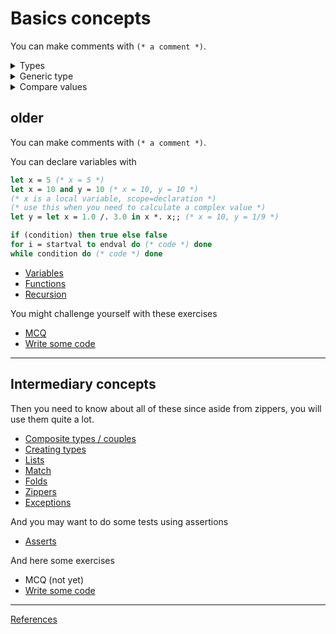 # Basics concepts

You can make comments with `(* a comment *)`.

<details class="details-e">
<summary>Types</summary>

Types are inferred, but you may add `: type` after a variable name (ex: `let x : float = 5.0`)

| int | float | bool | char | string | unit | list |
|-----|-----|-----|-----|-----|-----|-----|
| `5`, `0x29a` | `5.0` | `true` | `'5'` | `"5"` | `()` | `[]` |
| `+` `-` `*` `/` | `+.` `-.` `*.` `/.` | `not` `&&` <code>\|\|</code> | | `^` (concat) | | `@` `::` |
| `5 + 0` | `5.0 /. 1.0` | `not true` | | `"ab" ^ "c"` | | `5::[]` |

* **Note**: You can convert a variable with functions such as `string_of_int` (int -> string).
* **Note**: unit should not be used, this is a sort of `void`. You may use it when a function is not returning something, or not taking something in argument
* **Note**: [Functions on string](https://ocaml.org/api/String.html) (String.equal, String.length, ex: `String.length "5"`)
* **Note**: As in functional programming, types are inferred, you should never make an explicit declaration of the type of something.
</details>

<details class="details-e">
<summary>Generic type</summary>

Most of the time, you should make generic code. Types are inferred, but sometimes whatever the type of something, your code will work. OCaml infer this type as `'name` such as `'a`, `'b`.

```ocaml
(* the type of a and b does not matters
 type of a = 'a
 type of b = 'b
 return type? 'a
 *)
let a_function a b = a
```

You could see that as `f(a,b) = a` working whatever a or b given (int, string, ...).
</details>

<details class="details-e">
<summary>Compare values</summary>

* `=` (same content) or `<>` (different content)
* `==` (same address) or `!=` (different address)
* Use `not` to inverse a boolean in OCaml (**AND NOT `!bool`**)
* `>=, >, <=, <`
* you got a function `Stdlib.compare a b` (-1, 0, 1)
</details>

## older

You can make comments with `(* a comment *)`.

You can declare variables with

```ocaml
let x = 5 (* x = 5 *)
let x = 10 and y = 10 (* x = 10, y = 10 *)
(* x is a local variable, scope=declaration *)
(* use this when you need to calculate a complex value *)
let y = let x = 1.0 /. 3.0 in x *. x;; (* x = 10, y = 1/9 *)
```

```ocaml
if (condition) then true else false
for i = startval to endval do (* code *) done
while condition do (* code *) done
```

* [Variables](basic/variables.md)
* [Functions](basic/functions.md)
* [Recursion](basic/rec.md)

You might challenge yourself with these exercises

* [MCQ](basic/mcq.md)
* [Write some code](basic/exercises.md)

<hr class="sl">

## Intermediary concepts

Then you need to know about all of these since
aside from zippers, you will use them quite a lot.

* [Composite types / couples](interm/couples.md)
* [Creating types](interm/types.md)
* [Lists](interm/lists.md)
* [Match](interm/match.md)
* [Folds](interm/fold.md)
* [Zippers](interm/zippers.md)
* [Exceptions](interm/exceptions.md)

And you may want to do some tests using assertions

*  [Asserts](interm/assets.md)

And here some exercises

* MCQ (not yet)
* [Write some code](interm/exercises.md)

--------

[References](ref.md)